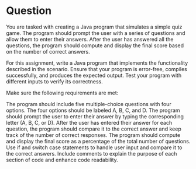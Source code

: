 # Question
You are tasked with creating a Java program that simulates a simple quiz game. The program should prompt the user with a series of questions and allow them to enter their answers. After the user has answered all the questions, the program should compute and display the final score based on the number of correct answers.

For this assignment, write a Java program that implements the functionality described in the scenario. Ensure that your program is error-free, compiles successfully, and produces the expected output. Test your program with different inputs to verify its correctness.

Make sure the following requirements are met:

The program should include five multiple-choice questions with four options.
The four options should be labeled A, B, C, and D.
The program should prompt the user to enter their answer by typing the corresponding letter (A, B, C, or D).
After the user has entered their answer for each question, the program should compare it to the correct answer and keep track of the number of correct responses.
The program should compute and display the final score as a percentage of the total number of questions.
Use if and switch case statements to handle user input and compare it to the correct answers.
Include comments to explain the purpose of each section of code and enhance code readability.
